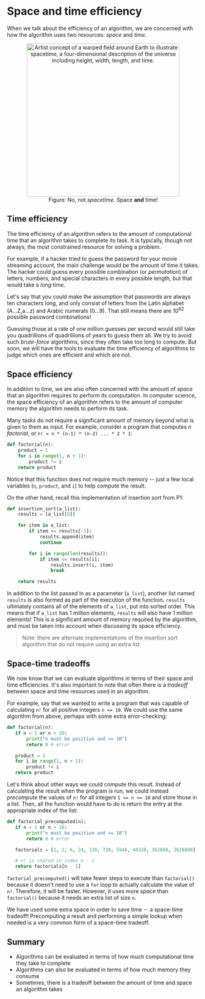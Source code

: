 # Space and time efficiency

When we talk about the efficiency of an algorithm, we are concerned with how the algorithm uses two resources: *space* and *time*.

<center>
<img
    src="/images/week-01/spacetime.jpg"
    class="center"
    alt="Artist concept of a warped field around Earth to illustrate spacetime, a four-dimensional description of the universe including height, width, length, and time."
    style="width:400px;" />
</center>

<figcaption align = "center">Figure: No, not <i>spacetime</i>. Space <b>and</b> time!</figcaption>

## Time efficiency

The time efficiency of an algorithm refers to the amount of computational time that an algorithm takes to complete its task. It is typically, though not always, the most constrained resource for solving a problem.

For example, if a hacker tried to guess the password for your movie streaming account, the main challenge would be the amount of time it takes. The hacker could guess every possible combination (or *permutation*) of letters, numbers, and special characters in every possible length, but that would take a *long* time.

Let's say that you could make the assumption that passwords are always ten characters long, and only consist of letters from the Latin alphabet (A...Z,a...z) and Arabic numerals (0...9). That still means there are 10<sup>62</sup> possible password combinations!

Guessing those at a rate of one million guesses per second would still take you quadrillions of quadrillions of years to guess them all. We try to avoid such *brute-force* algorithms, since they often take too long to compute. But soon, we will have the tools to evaluate the time efficiency of algorithms to judge which ones are efficient and which are not.

## Space efficiency

In addition to time, we are also often concerned with the amount of *space* that an algorithm requires to perform its computation. In computer science, the space efficiency of an algorithm refers to the amount of computer memory the algorithm needs to perform its task.

Many tasks do not require a significant amount of memory beyond what is given to them as input. For example, consider a program that computes *n factorial*, or `n! = n * (n-1) * (n-2) ... * 2 * 1`:

```python
def factorial(n):
    product = 1
    for i in range(1, n + 1):
        product *= i
    return product
```

Notice that this function does not require much memory -- just a few local variables (`n`, `product`, and `i`) to help compute the result.

On the other hand, recall this implementation of insertion sort from P1:

```python
def insertion_sort(a_list):
    results = [a_list[0]]

    for item in a_list:
        if item >= results[-1]:
            results.append(item)
            continue

        for i in range(len(results)):
            if item <= results[i]:
                results.insert(i, item)
                break

    return results
```

In addition to the list passed in as a parameter (`a_list`), another list named `results` is also formed as part of the execution of the function. `results` ultimately contains all of the elements of `a_list`, put into sorted order. This means that if `a_list` has 1 million elements, `results` will also have 1 million elements! This is a significant amount of memory required by the algorithm, and must be taken into account when discussing its space efficiency.

> Note: there are alternate implementations of the insertion sort algorithm that do not require using an extra list.

## Space-time tradeoffs

We now know that we can evaluate algorithms in terms of their space and time efficiencies. It's also important to note that often there is a *tradeoff* between space and time resources used in an algorithm.

For example, say that we wanted to write a program that was capable of calculating `n!` for all positive integers `n <= 10`. We could use the same algorithm from above, perhaps with some extra error-checking:

 ```python
def factorial(n):
    if n < 1 or n > 10:
        print("n must be positive and <= 10")
        return 0 # error

    product = 1
    for i in range(1, n + 1):
        product *= i
    return product
```

Let's think about other ways we could compute this result. Instead of calculating the result when the program is run, we could instead *precompute* the values of `n!` for all integers `1 <= n <= 10` and store those in a list. Then, all the function would have to do is return the entry at the appropriate index of the list:

 ```python
def factorial_precomputed(n):
    if n < 1 or n > 10:
        print("n must be positive and <= 10")
        return 0 # error

    factorials = [1, 2, 6, 24, 120, 720, 5040, 40320, 362880, 3628800]

    # n! is stored in index n - 1
    return factorials[n - 1]
```

`factorial_precomputed()` will take fewer steps to execute than `factorial()` because it doesn't need to use a `for` loop to actually calculate the value of `n!`. Therefore, it will be faster. However, it uses more *space* than `factorial()` because it needs an extra list of size `n`.

We have used some extra space in order to save time -- a space-time tradeoff! Precomputing a result and performing a simple lookup when needed is a very common form of a space-time tradeoff.

## Summary

* Algorithms can be evaluated in terms of how much computational time they take to complete
* Algorithms can also be evaluated in terms of how much memory they consume
* Sometimes, there is a tradeoff between the amount of time and space an algorithm takes
